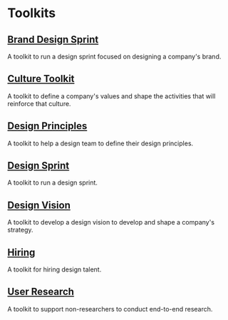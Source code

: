 # Toolkits

## [Brand Design Sprint](./Brand_Design_Sprint_Toolkit/)
A toolkit to run a design sprint focused on designing a company's brand.

## [Culture Toolkit](./Culture_Toolkit/)
A toolkit to define a company's values and shape the activities that will reinforce that culture.

## [Design Principles](./Design_Principles_Toolkit/)
A toolkit to help a design team to define their design principles.

## [Design Sprint](./Design_Sprint_Toolkit/)
A toolkit to run a design sprint.

## [Design Vision](./Design_Vision_Toolkit/)
A toolkit to develop a design vision to develop and shape a company's strategy.

## [Hiring](./Hiring_Toolkit/)
A toolkit for hiring design talent.

## [User Research](./User_Research_Toolkit/)
A toolkit to support non-researchers to conduct end-to-end research.
